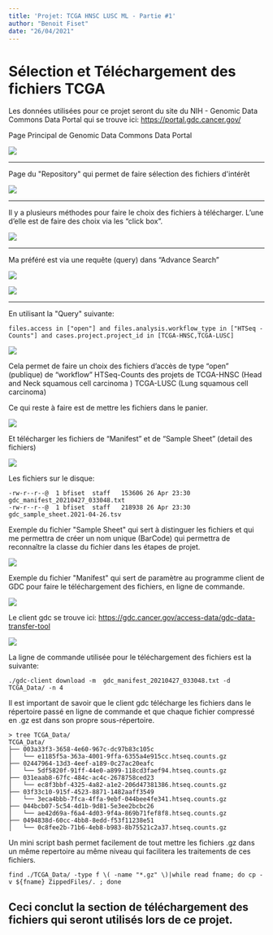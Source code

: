 ```yaml
---
title: 'Projet: TCGA HNSC LUSC ML - Partie #1'
author: "Benoit Fiset"
date: "26/04/2021"
---
```


# Sélection et Téléchargement des fichiers TCGA 

Les données utilisées pour ce projet seront du site du NIH - Genomic Data Commons Data Portal qui se trouve ici: https://portal.gdc.cancer.gov/

Page Principal de Genomic Data Commons Data Portal

![](figures/NIH_Main_01.png)

***
Page du "Repository" qui permet de faire sélection des fichiers d'intérêt

![](figures/NIH_Repo_01.png)


***
Il y a plusieurs méthodes pour faire le choix des fichiers à télécharger. L’une d’elle est de faire des choix via les “click box”. 

![](figures/NIH_Repo_BoxSearch_01.png)

***
Ma préféré est via une requête (query) dans “Advance Search”

![](figures/NIH_Repo_ASearch_01.png)

![](figures/NIH_Repo_ASearch_02.png)

***
En utilisant la "Query" suivante:
```
files.access in ["open"] and files.analysis.workflow_type in ["HTSeq - Counts"] and cases.project.project_id in [TCGA-HNSC,TCGA-LUSC]
```

![](figures/NIH_Repo_ASearch_03.png)

Cela permet de faire un choix des fichiers d’accès de type “open” (publique) de “workflow”  HTSeq-Counts des projets de TCGA-HNSC (Head and Neck squamous cell carcinoma ) TCGA-LUSC (Lung squamous cell carcinoma)

Ce qui reste à faire est de mettre les fichiers dans le panier.

![](figures/NIH_Repo_ASearch_04.png)

Et télécharger les fichiers de “Manifest” et de “Sample Sheet” (detail des fichiers)

![](figures/NIH_Repo_Manifest_01.png)

Les fichiers sur le disque:

```
-rw-r--r--@  1 bfiset  staff   153606 26 Apr 23:30 gdc_manifest_20210427_033048.txt
-rw-r--r--@  1 bfiset  staff   218938 26 Apr 23:30 gdc_sample_sheet.2021-04-26.tsv
```
Exemple du fichier "Sample Sheet" qui sert à distinguer les fichiers et qui me permettra de créer un nom unique (BarCode) qui permettra de reconnaître la classe du fichier dans les étapes de projet.

![](figures/NIH_Repo_SampleSheet_TSV_01.png)

Exemple du fichier "Manifest" qui sert de paramètre au programme client de GDC pour faire le téléchargement des fichiers, en ligne de commande.

![](figures/NIH_Repo_Manifest_TXT_01.png)

Le client gdc se trouve ici: https://gdc.cancer.gov/access-data/gdc-data-transfer-tool

![](figures/NIH_GDC_Tool_01.png) 

La ligne de commande utilisée pour le téléchargement des fichiers est la suivante:

```
./gdc-client download -m  gdc_manifest_20210427_033048.txt -d TCGA_Data/ -n 4
```

Il est important de savoir que le client gdc télécharge les fichiers dans le répertoire passé en ligne de commande et que chaque fichier compressé en .gz est dans son propre sous-répertoire.

``` 
> tree TCGA_Data/
TCGA_Data/
├── 003a33f3-3658-4e60-967c-dc97b83c105c
│   └── e1185f5a-363a-4001-9ffa-6355a4e915cc.htseq.counts.gz
├── 02447964-13d3-4eef-a189-0c27ac20eafc
│   └── 5df5820f-91ff-44e0-a899-118cd3faef94.htseq.counts.gz
├── 031eaab8-67fc-484c-ac4c-2678758ced23
│   └── ec8f3bbf-4325-4a82-a1e2-206d47381386.htseq.counts.gz
├── 03f33c10-915f-4523-8871-1482aaff3549
│   └── 3eca4bbb-7fca-4ffa-9ebf-044bee4fe341.htseq.counts.gz
├── 044bcb07-5c54-4d1b-9d81-5e3ee2bcbc26
│   └── ae42d69a-f6a4-4d03-9f4a-869b71fef8f8.htseq.counts.gz
├── 0494838d-60cc-4bb8-8edd-f53f11238e51
│   └── 0c8fee2b-71b6-4eb8-b983-8b75521c2a37.htseq.counts.gz
```

Un mini script bash permet facilement de tout mettre les fichiers .gz dans un même repertoire au même niveau qui facilitera les traitements de ces fichiers.

```
find ./TCGA_Data/ -type f \( -name "*.gz" \)|while read fname; do cp -v ${fname} ZippedFiles/. ; done
```

## Ceci conclut la section de téléchargement des fichiers qui seront utilisés lors de ce projet.

